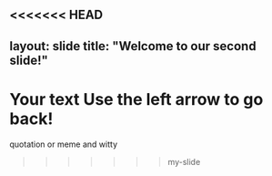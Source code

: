 <<<<<<< HEAD
---
layout: slide
title: "Welcome to our second slide!"
---
Your text
Use the left arrow to go back!
=======




quotation or meme and witty
>>>>>>> my-slide
